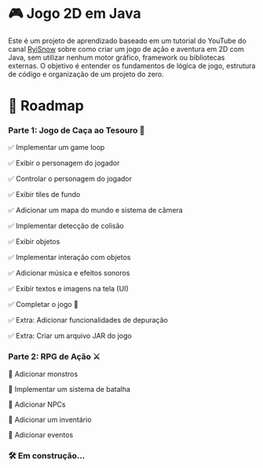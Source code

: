 # 🎮 Jogo 2D em Java

Este é um projeto de aprendizado baseado em um tutorial do YouTube do canal [RyiSnow](https://www.youtube.com/playlist?list=PL_QPQmz5C6WUF-pOQDsbsKbaBZqXj4qSq~) sobre como criar um jogo de ação e aventura em 2D com Java, sem utilizar nenhum motor gráfico, framework ou bibliotecas externas. O objetivo é entender os fundamentos de lógica de jogo, estrutura de código e organização de um projeto do zero.

# 📜 Roadmap
### Parte 1: Jogo de Caça ao Tesouro 💎
✅ Implementar um game loop

✅ Exibir o personagem do jogador

✅ Controlar o personagem do jogador

✅ Exibir tiles de fundo

✅ Adicionar um mapa do mundo e sistema de câmera

✅ Implementar detecção de colisão

✅ Exibir objetos

✅ Implementar interação com objetos

✅ Adicionar música e efeitos sonoros

✅ Exibir textos e imagens na tela (UI)

✅ Completar o jogo 🎉

✅ Extra: Adicionar funcionalidades de depuração

✅ Extra: Criar um arquivo JAR do jogo

### Parte 2: RPG de Ação ⚔️
🔲 Adicionar monstros

🔲 Implementar um sistema de batalha

🔲 Adicionar NPCs

🔲 Adicionar um inventário

🔲 Adicionar eventos

### 🛠️ Em construção...
